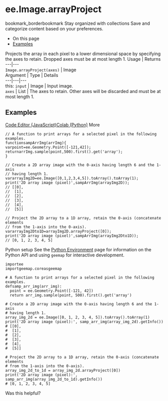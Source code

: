  
#  ee.Image.arrayProject
bookmark_borderbookmark Stay organized with collections  Save and categorize content based on your preferences.
  * On this page
  * [Examples](https://developers.google.com/earth-engine/apidocs/ee-image-arrayproject#examples)


Projects the array in each pixel to a lower dimensional space by specifying the axes to retain. Dropped axes must be at most length 1.
Usage | Returns  
---|---  
`Image.arrayProject(axes)` | Image  
Argument | Type | Details  
---|---|---  
this: `input` | Image | Input image.  
`axes` | List | The axes to retain. Other axes will be discarded and must be at most length 1.  
## Examples
[Code Editor (JavaScript)](https://developers.google.com/earth-engine/apidocs/ee-image-arrayproject#code-editor-javascript-sample)[Colab (Python)](https://developers.google.com/earth-engine/apidocs/ee-image-arrayproject#colab-python-sample) More
```
// A function to print arrays for a selected pixel in the following examples.
functionsampArrImg(arrImg){
varpoint=ee.Geometry.Point([-121,42]);
returnarrImg.sample(point,500).first().get('array');
}

// Create a 2D array image with the 0-axis having length 6 and the 1-axis
// having length 1.
vararrayImg2D=ee.Image([0,1,2,3,4,5]).toArray().toArray(1);
print('2D array image (pixel)',sampArrImg(arrayImg2D));
// [[0],
//  [1],
//  [2],
//  [3],
//  [4],
//  [5]]

// Project the 2D array to a 1D array, retain the 0-axis (concatenate elements
// from the 1-axis into the 0-axis).
vararrayImg2Dto1D=arrayImg2D.arrayProject([0]);
print('2D array image (pixel)',sampArrImg(arrayImg2Dto1D));
// [0, 1, 2, 3, 4, 5]
```
Python setup
See the [ Python Environment](https://developers.google.com/earth-engine/guides/python_install) page for information on the Python API and using `geemap` for interactive development.
```
importee
importgeemap.coreasgeemap
```
```
# A function to print arrays for a selected pixel in the following examples.
defsamp_arr_img(arr_img):
  point = ee.Geometry.Point([-121, 42])
  return arr_img.sample(point, 500).first().get('array')

# Create a 2D array image with the 0-axis having length 6 and the 1-axis
# having length 1.
array_img_2d = ee.Image([0, 1, 2, 3, 4, 5]).toArray().toArray(1)
print('2D array image (pixel):', samp_arr_img(array_img_2d).getInfo())
# [[0],
#  [1],
#  [2],
#  [3],
#  [4],
#  [5]]

# Project the 2D array to a 1D array, retain the 0-axis (concatenate elements
# from the 1-axis into the 0-axis).
array_img_2d_to_1d = array_img_2d.arrayProject([0])
print('2D array image (pixel):', samp_arr_img(array_img_2d_to_1d).getInfo())
# [0, 1, 2, 3, 4, 5]
```

Was this helpful?
